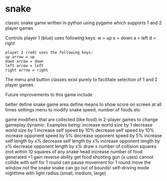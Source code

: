 # snake
classic snake game written in python using pygame which supports 1 and 2 player games

Controls
    player 1 (blue) uses following keys:
    w = up
    s = down
    a = left
    d = right

    player 2 (red) uses the following keys:
    up arrow = up
    down arrow = down
    left arrow = left
    right arrow = right

The menu and button classes exist purely to facilitate selection of 1 and 2 player games

Future improvements to this game include

better define snake game area
define means to show score on screen at all times
settings menu to modify snake speed, number of foods etc

game modifiers that are collected (like food) in 2-player games to change gameplay dynamic.  Examples being:
    increase world size by 1
    decrease world size by 1
    increase self speed by 10%
    decrease self speed by 10%
    increase opponent speed by 5%
    decrease opponent speed by 5%
    increase self length by x%
    decrease self length by x%
    increase opponent length by x%
    decrease opponent length by x%
    draw x number of collision squares (not within 10 squares of any snake head
    increase number of food generated +1
    gain reverse ability
    get food shooting gun (x uses)
    cannot collide with self for 1 round
    can pause movement for 1 round
    move the window not the snake
    snake can go out of bounds!
    self-driving mode
    nighttime with light radius (small, medium, large)





